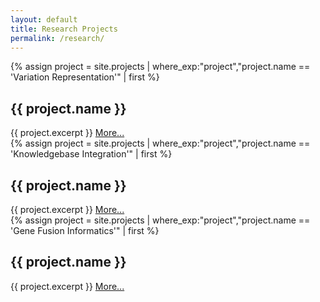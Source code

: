 ```yaml
---
layout: default
title: Research Projects
permalink: /research/
---
```

<div class="projects-container">
  <div class="project-container">
    {% assign project = site.projects | where_exp:"project","project.name == 'Variation Representation'" | first %}
    <h2>{{ project.name }}</h2>
    {{ project.excerpt }}
    <a href="{{ project.url }}">More...</a>
  </div>
  <div class="project-container">
    {% assign project = site.projects | where_exp:"project","project.name == 'Knowledgebase Integration'" | first %}
    <h2>{{ project.name }}</h2>
    {{ project.excerpt }}
    <a href="{{ project.url }}">More...</a>
  </div>
  <div class="project-container">
    {% assign project = site.projects | where_exp:"project","project.name == 'Gene Fusion Informatics'" | first %}
    <h2>{{ project.name }}</h2>
    {{ project.excerpt }}
    <a href="{{ project.url }}">More...</a>
  </div>
</div>

